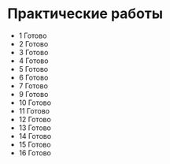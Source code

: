 # Практические работы

- 1 Готово  
- 2 Готово  
- 3 Готово  
- 4 Готово  
- 5 Готово  
- 6 Готово  
- 7 Готово  
- 9 Готово  
- 10 Готово  
- 11 Готово  
- 12 Готово  
- 13 Готово  
- 14 Готово  
- 15 Готово  
- 16 Готово
